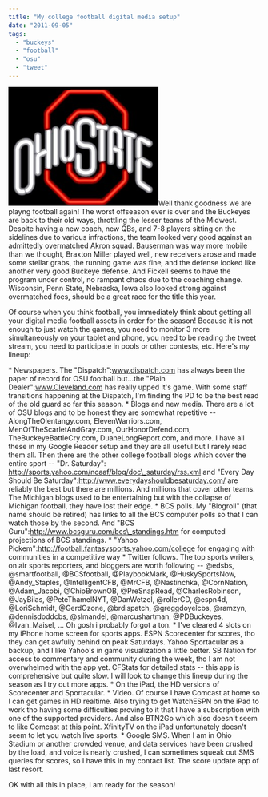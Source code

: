 ```yaml
---
title: "My college football digital media setup"
date: "2011-09-05"
tags: 
  - "buckeys"
  - "football"
  - "osu"
  - "tweet"
---
```


[![](images/ohio_state_buckeyes-840-300x238.jpg "ohio_state_buckeyes-840")](http://theludwigs.com/wp-content/uploads/2011/09/ohio_state_buckeyes-840.jpg)Well thank goodness we are playng football again! The worst offseason ever is over and the Buckeyes are back to their old ways, throttling the lesser teams of the Midwest. Despite having a new coach, new QBs, and 7-8 players sitting on the sidelines due to various infractions, the team looked very good against an admittedly overmatched Akron squad. Bauserman was way more mobile than we thought, Braxton Miller played well, new receivers arose and made some stellar grabs, the running game was fine, and the defense looked like another very good Buckeye defense. And Fickell seems to have the program under control, no rampant chaos due to the coaching change. Wisconsin, Penn State, Nebraska, Iowa also looked strong against overmatched foes, should be a great race for the title this year.

Of course when you think football, you immediately think about getting all your digital media football assets in order for the season! Because it is not enough to just watch the games, you need to monitor 3 more simultaneously on your tablet and phone, you need to be reading the tweet stream, you need to participate in pools or other contests, etc. Here's my lineup:

\* Newspapers. The "Dispatch":www.dispatch.com has always been the paper of record for OSU football but...the "Plain Dealer":www.Cleveland.com has really upped it's game. With some staff transitions happening at the Dispatch, I'm finding the PD to be the best read of the old guard so far this season. \* Blogs and new media. There are a lot of OSU blogs and to be honest they are somewhat repetitive -- AlongTheOlentangy.com, ElevenWarriors.com, MenOfTheScarletAndGray.com, OurHonorDefend.com, TheBuckeyeBattleCry.com, DuaneLongReport.com, and more. I have all these in my Google Reader setup and they are all useful but I rarely read them all. Then there are the other college football blogs which cover the entire sport -- "Dr. Saturday": http://sports.yahoo.com/ncaaf/blog/doc\_saturday/rss.xml and "Every Day Should Be Saturday":http://www.everydayshouldbesaturday.com/ are reliably the best but there are millions. And millions that cover other teams. The Michigan blogs used to be entertaining but with the collapse of Michigan football, they have lost their edge. \* BCS polls. My "Blogroll" (that name should be retired) has links to all the BCS computer polls so that I can watch those by the second. And "BCS Guru":http://www.bcsguru.com/bcs\_standings.htm for computed projections of BCS standings. \* "Yahoo Pickem":http://football.fantasysports.yahoo.com/college for engaging with communities in a competitive way \* Twitter follows. The top sports writers, on air sports reporters, and bloggers are worth following -- @edsbs, @smartfootball, @BCSfootball, @PlaybookMark, @HuskySportsNow, @Andy\_Staples, @IntelligentCFB, @MrCFB, @Nastinchka, @CornNation, @Adam\_Jacobi, @ChipBrownOB, @PreSnapRead, @CharlesRobinson, @JayBilas, @PeteThamelNYT, @DanWetzel, @rollerCD, @espn4d, @LoriSchmidt, @GerdOzone, @brdispatch, @greggdoyelcbs, @ramzyn, @dennisdoddcbs, @slmandel, @marcushartman, @PDBuckeyes, @Ivan\_Maisel, ... Oh gosh i probably forgot a ton. \* I've cleared 4 slots on my iPhone home screen for sports apps. ESPN Scorecenter for scores, tho they can get awfully behind on peak Saturdays. Yahoo Sportacular as a backup, and I like Yahoo's in game visualization a little better. SB Nation for access to commentary and community during the week, tho I am not overwhelmed with the app yet. CFStats for detailed stats -- this app is comprehensive but quite slow. I will look to change this lineup during the season as I try out more apps. \* On the iPad, the HD versions of Scorecenter and Sportacular. \* Video. Of course I have Comcast at home so I can get games in HD realtime. Also trying to get WatchESPN on the iPad to work tho having some difficulties proving to it that I have a subscription with one of the supported providers. And also BTN2Go which also doesn't seem to like Comcast at this point. XfinityTV on the iPad unfortunately doesn't seem to let you watch live sports. \* Google SMS. When I am in Ohio Stadium or another crowded venue, and data services have been crushed by the load, and voice is nearly crushed, I can sometimes squeak out SMS queries for scores, so I have this in my contact list. The score update app of last resort.

OK with all this in place, I am ready for the season!
